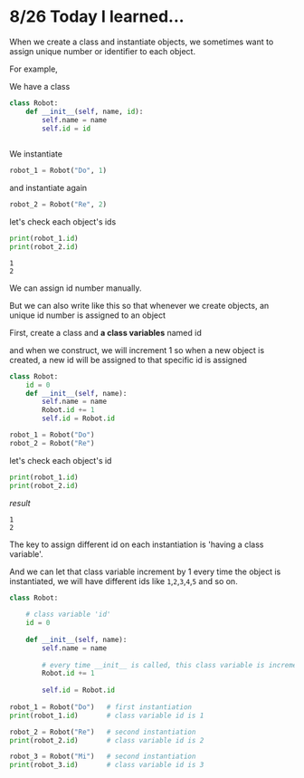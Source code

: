 # 8/26 Today I learned...

When we create a class and instantiate objects, we sometimes want to assign unique number or identifier to each object.

For example, 

We have a class 
```py
class Robot:
    def __init__(self, name, id):
        self.name = name
        self.id = id
    
```

We instantiate 
```py
robot_1 = Robot("Do", 1)
```
and instantiate again
```py
robot_2 = Robot("Re", 2)
```
let's check each object's ids
```py
print(robot_1.id)
print(robot_2.id)
```
```
1
2
```
We can assign id number manually.

But we can also write like this so that whenever we create objects, an unique id number is assigned to an object

First, create a class and <strong>a class variables</strong> named id

and when we construct, we will increment 1 so when a new object is created, a new id will be assigned to that specific id is assigned
```py
class Robot:
    id = 0
    def __init__(self, name):
        self.name = name
        Robot.id += 1
        self.id = Robot.id
```

```py
robot_1 = Robot("Do")
robot_2 = Robot("Re")
```
let's check each object's id
```py
print(robot_1.id)
print(robot_2.id)
```
<em>result</em>
```
1
2
```

The key to assign different id on each instantiation is 'having a class variable'.

And we can let that class variable increment by 1 every time the object is instantiated, we will have different ids like `1`,`2`,`3`,`4`,`5` and so on.

```py
class Robot:
    
    # class variable 'id'
    id = 0
    
    def __init__(self, name):
        self.name = name
        
        # every time __init__ is called, this class variable is incremented by 1
        Robot.id += 1
        
        self.id = Robot.id
        
robot_1 = Robot("Do")   # first instantiation
print(robot_1.id)       # class variable id is 1

robot_2 = Robot("Re")   # second instantiation
print(robot_2.id)       # class variable id is 2

robot_3 = Robot("Mi")   # second instantiation
print(robot_3.id)       # class variable id is 3
```
